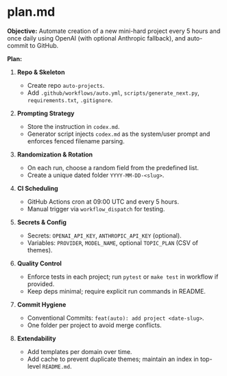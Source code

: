 # plan.md

**Objective:**
Automate creation of a new mini-hard project every 5 hours and once daily using OpenAI (with optional Anthropic fallback), and auto-commit to GitHub.

**Plan:**
1. **Repo & Skeleton**
   - Create repo `auto-projects`.
   - Add `.github/workflows/auto.yml`, `scripts/generate_next.py`, `requirements.txt`, `.gitignore`.

2. **Prompting Strategy**
   - Store the instruction in `codex.md`.
   - Generator script injects `codex.md` as the system/user prompt and enforces fenced filename parsing.

3. **Randomization & Rotation**
   - On each run, choose a random field from the predefined list.
   - Create a unique dated folder `YYYY-MM-DD-<slug>`.

4. **CI Scheduling**
   - GitHub Actions cron at 09:00 UTC and every 5 hours.
   - Manual trigger via `workflow_dispatch` for testing.

5. **Secrets & Config**
   - Secrets: `OPENAI_API_KEY`, `ANTHROPIC_API_KEY` (optional).
   - Variables: `PROVIDER`, `MODEL_NAME`, optional `TOPIC_PLAN` (CSV of themes).

6. **Quality Control**
   - Enforce tests in each project; run `pytest` or `make test` in workflow if provided.
   - Keep deps minimal; require explicit run commands in README.

7. **Commit Hygiene**
   - Conventional Commits: `feat(auto): add project <date-slug>`.
   - One folder per project to avoid merge conflicts.

8. **Extendability**
   - Add templates per domain over time.
   - Add cache to prevent duplicate themes; maintain an index in top-level `README.md`.

